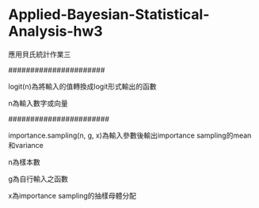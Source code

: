 # Applied-Bayesian-Statistical-Analysis-hw3
應用貝氏統計作業三

######################

logit(n)為將輸入的值轉換成logit形式輸出的函數

n為輸入數字或向量

#######################

importance.sampling(n, g, x)為輸入參數後輸出importance sampling的mean和variance

n為樣本數

g為自行輸入之函數

x為importance sampling的抽樣母體分配
